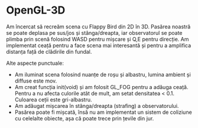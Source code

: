 # OpenGL-3D

Am încercat să recreăm scena cu Flappy Bird din 2D în 3D. Pasărea noastră se poate deplasa pe sus/jos și stânga/dreapta, iar observatorul se poate plimba prin scenă folosind WASD pentru mișcare și Q,E pentru direcție.
Am implementat ceață pentru a face scena mai interesantă și pentru a amplifica distanța față de clădirile din fundal.

Alte aspecte punctuale:
- Am iluminat scena folosind nuanțe de roșu și albastru, lumina ambient și diffuse este mov.
- Am creat funcția init(void) și am folosit GL_FOG pentru a adăuga ceață. Pentru a nu afecta culorile atât de mult, am setat densitatea < 0.1. Culoarea ceții este gri-albastru.
- Am adăugat mișcarea în stânga/dreapta (strafing) a observatorului.
- Pasărea poate fi mișcată, însă nu am implementat un sistem de coliziune cu celelalte obiecte, așa că poate trece prin țevile din jur.
